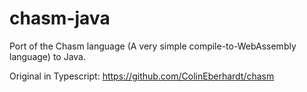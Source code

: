 # chasm-java

Port of the Chasm language (A very simple compile-to-WebAssembly language) to Java.


Original in Typescript: https://github.com/ColinEberhardt/chasm
